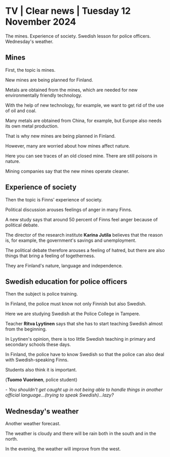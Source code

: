 # TV \| Clear news \| Tuesday 12 November 2024

The mines. Experience of society. Swedish lesson for police officers. Wednesday's weather.

## Mines

First, the topic is mines.

New mines are being planned for Finland.

Metals are obtained from the mines, which are needed for new environmentally friendly technology.

With the help of new technology, for example, we want to get rid of the use of oil and coal.

Many metals are obtained from China, for example, but Europe also needs its own metal production.

That is why new mines are being planned in Finland.

However, many are worried about how mines affect nature.

Here you can see traces of an old closed mine. There are still poisons in nature.

Mining companies say that the new mines operate cleaner.

## Experience of society

Then the topic is Finns' experience of society.

Political discussion arouses feelings of anger in many Finns.

A new study says that around 50 percent of Finns feel anger because of political debate.

The director of the research institute **Karina Jutila** believes that the reason is, for example, the government's savings and unemployment.

The political debate therefore arouses a feeling of hatred, but there are also things that bring a feeling of togetherness.

They are Finland's nature, language and independence.

## Swedish education for police officers

Then the subject is police training.

In Finland, the police must know not only Finnish but also Swedish.

Here we are studying Swedish at the Police College in Tampere.

Teacher **Ritva Lyytinen** says that she has to start teaching Swedish almost from the beginning.

In Lyytinen's opinion, there is too little Swedish teaching in primary and secondary schools these days.

In Finland, the police have to know Swedish so that the police can also deal with Swedish-speaking Finns.

Students also think it is important.

(**Tuomo Vuorinen**, police student)

*- You shouldn't get caught up in not being able to handle things in another official language\...(trying to speak Swedish)\...lazy?*

## Wednesday's weather

Another weather forecast.

The weather is cloudy and there will be rain both in the south and in the north.

In the evening, the weather will improve from the west.
